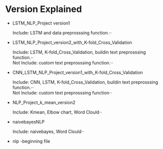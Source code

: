 # Version Explained

* LSTM_NLP_Project version1

  Include: LSTM and data preprosssing function.⋅⋅  
  
* LSTM_NLP_Project_version2_with_K-fold_Cross_Validation

  Include: LSTM, K-fold_Cross_Validation, buildin text preprosssing function.⋅⋅  
  Not Include: custom text preprosssing function.⋅⋅
  
* CNN_LSTM_NLP_Project_version1_with_K-fold_Cross_Validation

  Include: CNN, LSTM, K-fold_Cross_Validation, buildin text preprosssing function.⋅⋅  
  Not Include: custom text preprosssing function⋅⋅

* NLP_Project_k_mean_version2

  Include: Kmean, Elbow chart, Word Clould⋅⋅ 
  
* naivebayesNLP
  
  Include: naivebayes, Word Clould⋅⋅ 
  
* nlp
  -beginning file
